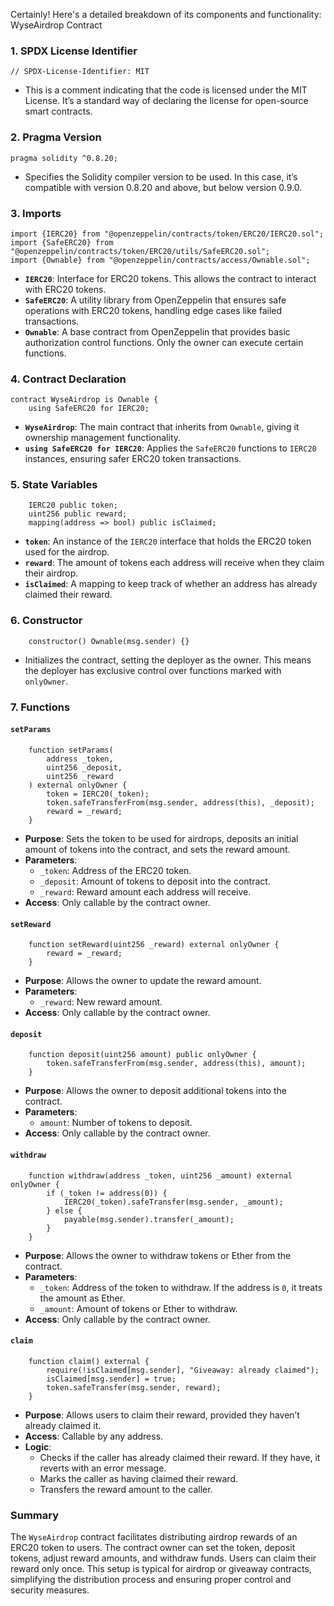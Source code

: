 Certainly! 
Here's a detailed breakdown of its components and functionality: WyseAirdrop Contract

### **1. SPDX License Identifier**

```solidity
// SPDX-License-Identifier: MIT
```

- This is a comment indicating that the code is licensed under the MIT License. It’s a standard way of declaring the license for open-source smart contracts.

### **2. Pragma Version**

```solidity
pragma solidity ^0.8.20;
```

- Specifies the Solidity compiler version to be used. In this case, it’s compatible with version 0.8.20 and above, but below version 0.9.0.

### **3. Imports**

```solidity
import {IERC20} from "@openzeppelin/contracts/token/ERC20/IERC20.sol";
import {SafeERC20} from "@openzeppelin/contracts/token/ERC20/utils/SafeERC20.sol";
import {Ownable} from "@openzeppelin/contracts/access/Ownable.sol";
```

- **`IERC20`**: Interface for ERC20 tokens. This allows the contract to interact with ERC20 tokens.
- **`SafeERC20`**: A utility library from OpenZeppelin that ensures safe operations with ERC20 tokens, handling edge cases like failed transactions.
- **`Ownable`**: A base contract from OpenZeppelin that provides basic authorization control functions. Only the owner can execute certain functions.

### **4. Contract Declaration**

```solidity
contract WyseAirdrop is Ownable {
    using SafeERC20 for IERC20;
```

- **`WyseAirdrop`**: The main contract that inherits from `Ownable`, giving it ownership management functionality.
- **`using SafeERC20 for IERC20`**: Applies the `SafeERC20` functions to `IERC20` instances, ensuring safer ERC20 token transactions.

### **5. State Variables**

```solidity
    IERC20 public token;
    uint256 public reward;
    mapping(address => bool) public isClaimed;
```

- **`token`**: An instance of the `IERC20` interface that holds the ERC20 token used for the airdrop.
- **`reward`**: The amount of tokens each address will receive when they claim their airdrop.
- **`isClaimed`**: A mapping to keep track of whether an address has already claimed their reward.

### **6. Constructor**

```solidity
    constructor() Ownable(msg.sender) {}
```

- Initializes the contract, setting the deployer as the owner. This means the deployer has exclusive control over functions marked with `onlyOwner`.

### **7. Functions**

#### **`setParams`**

```solidity
    function setParams(
        address _token,
        uint256 _deposit,
        uint256 _reward
    ) external onlyOwner {
        token = IERC20(_token);
        token.safeTransferFrom(msg.sender, address(this), _deposit);
        reward = _reward;
    }
```

- **Purpose**: Sets the token to be used for airdrops, deposits an initial amount of tokens into the contract, and sets the reward amount.
- **Parameters**:
  - `_token`: Address of the ERC20 token.
  - `_deposit`: Amount of tokens to deposit into the contract.
  - `_reward`: Reward amount each address will receive.
- **Access**: Only callable by the contract owner.

#### **`setReward`**

```solidity
    function setReward(uint256 _reward) external onlyOwner {
        reward = _reward;
    }
```

- **Purpose**: Allows the owner to update the reward amount.
- **Parameters**: 
  - `_reward`: New reward amount.
- **Access**: Only callable by the contract owner.

#### **`deposit`**

```solidity
    function deposit(uint256 amount) public onlyOwner {
        token.safeTransferFrom(msg.sender, address(this), amount);
    }
```

- **Purpose**: Allows the owner to deposit additional tokens into the contract.
- **Parameters**:
  - `amount`: Number of tokens to deposit.
- **Access**: Only callable by the contract owner.

#### **`withdraw`**

```solidity
    function withdraw(address _token, uint256 _amount) external onlyOwner {
        if (_token != address(0)) {
            IERC20(_token).safeTransfer(msg.sender, _amount);
        } else {
            payable(msg.sender).transfer(_amount);
        }
    }
```

- **Purpose**: Allows the owner to withdraw tokens or Ether from the contract.
- **Parameters**:
  - `_token`: Address of the token to withdraw. If the address is `0`, it treats the amount as Ether.
  - `_amount`: Amount of tokens or Ether to withdraw.
- **Access**: Only callable by the contract owner.

#### **`claim`**

```solidity
    function claim() external {
        require(!isClaimed[msg.sender], "Giveaway: already claimed");
        isClaimed[msg.sender] = true;
        token.safeTransfer(msg.sender, reward);
    }
```

- **Purpose**: Allows users to claim their reward, provided they haven’t already claimed it.
- **Access**: Callable by any address.
- **Logic**:
  - Checks if the caller has already claimed their reward. If they have, it reverts with an error message.
  - Marks the caller as having claimed their reward.
  - Transfers the reward amount to the caller.

### **Summary**

The `WyseAirdrop` contract facilitates distributing airdrop rewards of an ERC20 token to users. The contract owner can set the token, deposit tokens, adjust reward amounts, and withdraw funds. Users can claim their reward only once. This setup is typical for airdrop or giveaway contracts, simplifying the distribution process and ensuring proper control and security measures.
